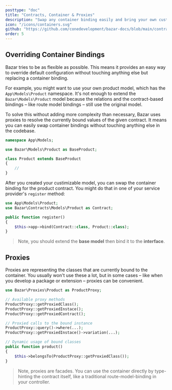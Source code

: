 ```yaml
---
posttype: "doc"
title: "Contracts, Container & Proxies"
description: "Swap any container binding easily and bring your own customized classes and logic."
icon: "/icons/containers.svg"
github: "https://github.com/conedevelopment/bazar-docs/blob/main/contracts-container-and-proxies.md"
order: 5
---
```


## Overriding Container Bindings

Bazar tries to be as flexible as possible. This means it provides an easy way to override default configuration without touching anything else but replacing a container binding.

For example, you might want to use your own product model, which has the `App\Models\Product` namespace. It's not enough to extend the `Bazar\Models\Product` model because the relations and the contract-based bindings – like route model bindings – still use the original model.

To solve this without adding more complexity than necessary, Bazar uses proxies to resolve the currently bound values of the given contract. It means you can easily swap container bindings without touching anything else in the codebase.

```php
namespace App\Models;

use Bazar\Models\Product as BaseProduct;

class Product extends BaseProduct
{
    //
}
```

After you created your custimizable model, you can swap the container binding for the product contract. You might do that in one of your service provider's `register` method:

```php
use App\Models\Product;
use Bazar\Contracts\Models\Product as Contract;

public function register()
{
    $this->app->bind(Contract::class, Product::class);
}
```

> Note, you should extend the **base model** then bind it to the **interface**.

## Proxies

Proxies are representing the classes that are currently bound to the container. You usually won't use these a lot, but in some cases – like when you develop a package or extension – proxies can be convenient.

```php
use Bazar\Proxies\Product as ProductProxy;

// Available proxy methods
ProductProxy::getProxiedClass();
ProductProxy::getProxiedInstace();
ProductProxy::getProxiedContract();

// Proxied calls to the bound instance
ProductProxy::query()->where(...);
ProductProxy::getProxiedInstace()->variation(...);

// Dynamic usage of bound classes
public function product()
{
    $this->belongsTo(ProductProxy::getProxiedClass());
}
```

> Note, proxies are facades. You can use the container directly by type-hinting the contract itself, like a traditional route-model-binding in your controller.
